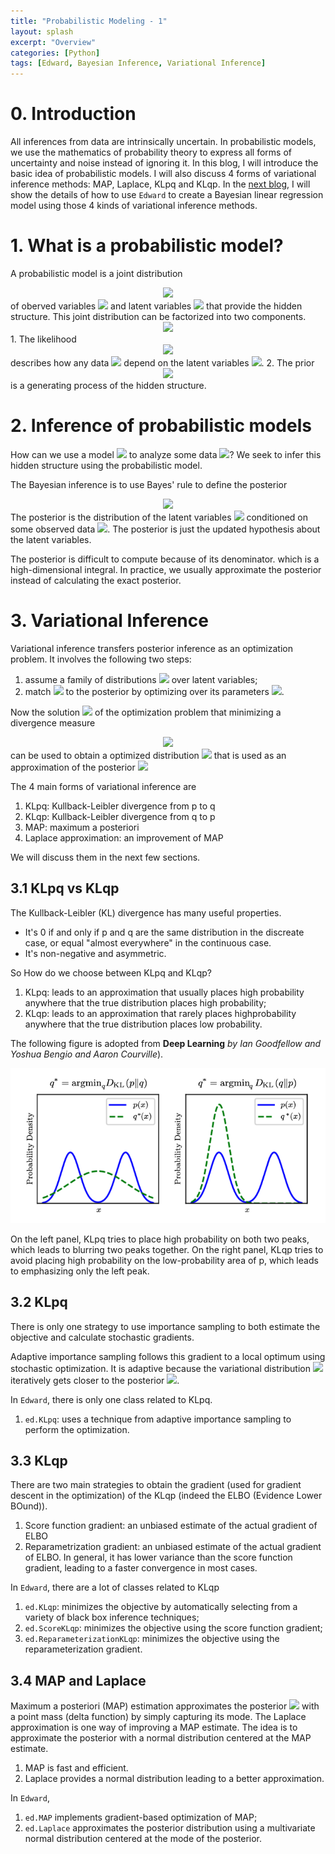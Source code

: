 ```yaml
---
title: "Probabilistic Modeling - 1"
layout: splash
excerpt: "Overview"
categories: [Python]
tags: [Edward, Bayesian Inference, Variational Inference]
---
```


# 0. Introduction

All inferences from data are intrinsically uncertain. In probabilistic models, we use the mathematics of probability theory to express all forms of uncertainty and noise instead of ignoring it. In this blog, I will introduce the basic idea of probabilistic models. I will also discuss 4 forms of variational inference methods: MAP, Laplace, KLpq and KLqp. In the [next blog](/python/Edward_2/), I will show the details of how to use `Edward` to create a Bayesian linear regression model using those 4 kinds of variational inference methods.


# 1. What is a probabilistic model?

A probabilistic model is a joint distribution
<center><img src="https://latex.codecogs.com/png.latex?p(\mathbf{x},\mathbf{z})"/> </center>
of oberved variables <img src="https://latex.codecogs.com/png.latex?\mathbf{x}"/> and latent variables <img src="https://latex.codecogs.com/png.latex?\mathbf{z}"/> that provide the hidden structure. This joint distribution can be factorized into two components.
<center><img src="https://latex.codecogs.com/png.latex?p(\mathbf{x},\mathbf{z})=p(\mathbf{x}\mid\mathbf{z})p(\mathbf{z})"/> </center>
1. The likelihood
<center><img src="https://latex.codecogs.com/png.latex?p(\mathbf{x}\mid\mathbf{z})"/> </center>
describes how any data <img src="https://latex.codecogs.com/png.latex?\mathbf{x}"/> depend on the latent variables <img src="https://latex.codecogs.com/png.latex?\mathbf{z}"/>.
2. The prior
<center><img src="https://latex.codecogs.com/png.latex?p(\mathbf{z})"/> </center>
is a generating process of the hidden structure.

# 2. Inference of probabilistic models

How can we use a model <img src="https://latex.codecogs.com/png.latex?p(\mathbf{x},\mathbf{z})"/> to analyze some data <img src="https://latex.codecogs.com/png.latex?\textbf{x}"/>? We seek to infer this hidden structure using the probabilistic model.

The Bayesian inference is to use Bayes' rule to define the posterior
<center><img src="https://latex.codecogs.com/png.latex?p(\mathbf{z}\mid\mathbf{x})=\frac{p(\mathbf{x},\mathbf{z})}{p(\mathbf{x})}=\frac{p(\mathbf{x},\mathbf{z})}{\int p(\mathbf{x},\mathbf{z})d\mathbf{z}}"/> </center>
The posterior is the distribution of the latent variables <img src="https://latex.codecogs.com/png.latex?\textbf{z}"/> conditioned on some observed data <img src="https://latex.codecogs.com/png.latex?\textbf{x}"/>. The  posterior is just the updated hypothesis about the latent variables.

The posterior is difficult to compute because of its denominator. which is a high-dimensional integral. In practice, we usually approximate the posterior instead of calculating the exact posterior.

# 3. Variational Inference

Variational inference transfers posterior inference as an optimization problem. It involves the following two steps:
1. assume a family of distributions <img src="https://latex.codecogs.com/png.latex?q(\textbf{z};\lambda)"/> over latent variables;
2. match <img src="https://latex.codecogs.com/png.latex?q(\textbf{z};\lambda)"/> to the posterior by optimizing over its parameters <img src="https://latex.codecogs.com/png.latex?\lambda"/>. 

Now the solution <img src="https://latex.codecogs.com/png.latex?\lambda^*"/> of the optimization problem that minimizing a divergence measure
<center><img src="https://latex.codecogs.com/png.latex?\lambda^*=\mathrm{argmin}_{\lambda}\mathrm{divergence}\bigg(p(\mathbf{z}\mid \mathbf{x}),q(\mathbf{z};\lambda)}\bigg)"/></center>
can be used to obtain a optimized distribution <img src="https://latex.codecogs.com/png.latex?q(\textbf{z};\lambda^*)"/> that is used as an approximation of the posterior <img src="https://latex.codecogs.com/png.latex?p(\textbf{z}\mid\textbf{x})"/>

The 4 main forms of variational inference are

1. KLpq: Kullback-Leibler divergence from p to q
2. KLqp: Kullback-Leibler divergence from q to p 
3. MAP: maximum a posteriori
4. Laplace approximation: an improvement of MAP

We will discuss them in the next few sections.

## 3.1 KLpq vs KLqp

The Kullback-Leibler (KL) divergence has many useful properties.
* It's 0 if and only if p and q are the same distribution in the discreate case, or equal "almost everywhere" in the continuous case.
* It's non-negative and asymmetric.

So How do we choose between KLpq and KLqp?
1. KLpq: leads to an approximation that usually places high probability anywhere that the true distribution places high probability;
2. KLqp: leads to an approximation that rarely places highprobability anywhere that the true distribution places low probability.

The following figure is adopted from **Deep Learning** *by Ian Goodfellow and Yoshua Bengio and Aaron Courville*).

<center><img src="/assets/figures/edward/1_pqvsqp.png" width="800" ></center>

On the left panel, KLpq tries to place high probability on both two peaks, which leads to blurring two peaks together. On the right panel, KLqp tries to avoid placing high probability on the low-probability area of p, which leads to emphasizing only the left peak.

## 3.2 KLpq

There is only one strategy to use importance sampling to both estimate the objective and calculate stochastic gradients. 

Adaptive importance sampling follows this gradient to a local optimum using stochastic optimization. It is adaptive because the variational distribution <img src="https://latex.codecogs.com/png.latex?q(\textbf{z};\lambda)"/> iteratively gets closer to the posterior <img src="https://latex.codecogs.com/png.latex?p(\textbf{z}\mid\textbf{x})"/>.

In `Edward`, there is only one class related to KLpq.
1. `ed.KLpq`: uses a technique from adaptive importance sampling to perform the optimization.

## 3.3 KLqp

There are two main strategies to obtain the gradient (used for gradient descent in the optimization) of the KLqp (indeed the ELBO (Evidence Lower BOund)).
1. Score function gradient: an unbiased estimate of the actual gradient of ELBO
2. Reparametrization gradient: an unbiased estimate of the actual gradient of ELBO. In general, it has lower variance than the score function gradient, leading to a faster convergence in most cases.

In `Edward`, there are a lot of classes related to KLqp
1. `ed.KLqp`: minimizes the objective by automatically selecting from a variety of black box inference techniques;
2. `ed.ScoreKLqp`: minimizes the objective using the score function gradient;
3. `ed.ReparameterizationKLqp`: minimizes the objective using the reparameterization gradient.


## 3.4 MAP and Laplace

Maximum a posteriori (MAP) estimation approximates the posterior <img src="https://latex.codecogs.com/png.latex?p(\textbf{z}\mid\textbf{x})"/> with a point mass (delta function) by simply capturing its mode. The Laplace approximation is one way of improving a MAP estimate. The idea is to approximate the posterior with a normal distribution centered at the MAP estimate.

1. MAP is fast and efficient.
2. Laplace provides a normal distribution leading to a better approximation.

In `Edward`, 
1. `ed.MAP` implements gradient-based optimization of MAP;
2. `ed.Laplace` approximates the posterior distribution using a multivariate normal distribution centered at the mode of the posterior.
